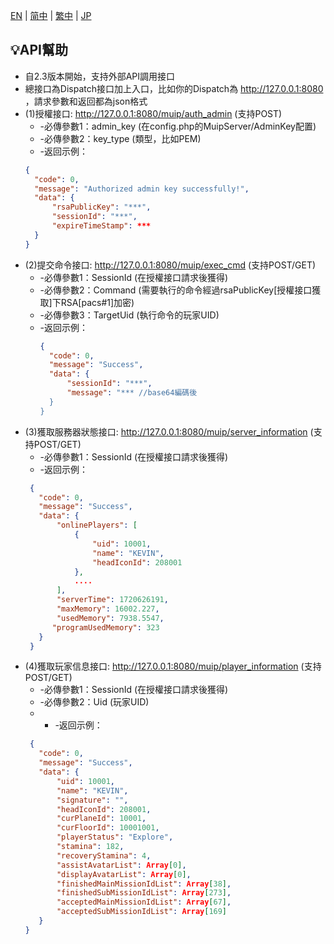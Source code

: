 [EN](MuipAPI.md) | [简中](MuipAPI_zh-CN.md) | [繁中](MuipAPI_zh-TW.md) | [JP](MuipAPI_ja-JP.md)
## 💡API幫助

- 自2.3版本開始，支持外部API調用接口
- 總接口為Dispatch接口加上入口，比如你的Dispatch為 http://127.0.0.1:8080 ，請求參數和返回都為json格式
- (1)授權接口: http://127.0.0.1:8080/muip/auth_admin (支持POST)
   - -必傳參數1：admin_key (在config.php的MuipServer/AdminKey配置)
   - -必傳參數2：key_type (類型，比如PEM)
  - -返回示例：
  ```json
  {
    "code": 0,
    "message": "Authorized admin key successfully!",
    "data": {
        "rsaPublicKey": "***",
        "sessionId": "***",
        "expireTimeStamp": ***
    }
  }
  ```
- (2)提交命令接口: http://127.0.0.1:8080/muip/exec_cmd (支持POST/GET)
  - -必傳參數1：SessionId (在授權接口請求後獲得)
  - -必傳參數2：Command (需要執行的命令經過rsaPublicKey[授權接口獲取]下RSA[pacs#1]加密)
  - -必傳參數3：TargetUid (執行命令的玩家UID)
  - -返回示例：
    ```json
    {
      "code": 0,
      "message": "Success",
      "data": {
          "sessionId": "***",
          "message": "*** //base64編碼後
      }
    }
    ```
- (3)獲取服務器狀態接口: http://127.0.0.1:8080/muip/server_information (支持POST/GET)
  - -必傳參數1：SessionId (在授權接口請求後獲得)
  - -返回示例：
   ```json
    {
      "code": 0,
      "message": "Success",
      "data": {
          "onlinePlayers": [
              {
                  "uid": 10001,
                  "name": "KEVIN",
                  "headIconId": 208001
              },
              ....
          ],
          "serverTime": 1720626191,
          "maxMemory": 16002.227,
          "usedMemory": 7938.5547,
         "programUsedMemory": 323
      }
    }
    ```
- (4)獲取玩家信息接口: http://127.0.0.1:8080/muip/player_information (支持POST/GET)
  - -必傳參數1：SessionId (在授權接口請求後獲得)
  - -必傳參數2：Uid (玩家UID)
  - - -返回示例：
   ```json
    {
      "code": 0,
      "message": "Success",
      "data": {
          "uid": 10001,
          "name": "KEVIN",
          "signature": "",
          "headIconId": 208001,
          "curPlaneId": 10001,
          "curFloorId": 10001001,
          "playerStatus": "Explore",
          "stamina": 182,
          "recoveryStamina": 4,
          "assistAvatarList": Array[0],
          "displayAvatarList": Array[0],
          "finishedMainMissionIdList": Array[38],
          "finishedSubMissionIdList": Array[273],
          "acceptedMainMissionIdList": Array[67],
          "acceptedSubMissionIdList": Array[169]
      }
  }
  ```
